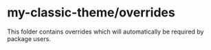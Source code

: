 # my-classic-theme/overrides

This folder contains overrides which will automatically be required by package users.
